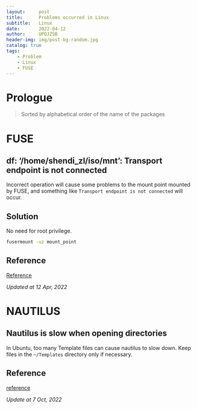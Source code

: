 ```yaml
---
layout:     post
title:      Problems occurred in Linux
subtitle:   Linux
date:       2022-04-12
author:     UPOJZSB
header-img: img/post-bg-random.jpg
catalog: true
tags:
    - Problem
    - Linux
    - FUSE
---
```


# Prologue

> Sorted by alphabetical order of the name of the packages

# FUSE
## df: ‘/home/shendi_zl/iso/mnt’: Transport endpoint is not connected

Incorrect operation will cause some problems to the mount point mounted by FUSE, and something like `Transport endpoint is not connected` will occur.

## Solution

No need for root privilege.

```bash
fusermount -uz mount_point
```

## Reference
[Reference](https://toolspond.com/fix-transport-endpoint-is-not-connected/)

*Updated at 12 Apr, 2022*

# NAUTILUS
## Nautilus is slow when opening directories

In Ubuntu, too many Template files can cause nautilus to slow down. Keep files in the `~/Templates` directory only if necessary.

## Reference
[reference](https://www.reddit.com/r/pop_os/comments/rvvksq/comment/hr8cf5p/?utm_source=share&utm_medium=web2x&context=3)

*Update at 7 Oct, 2022*



